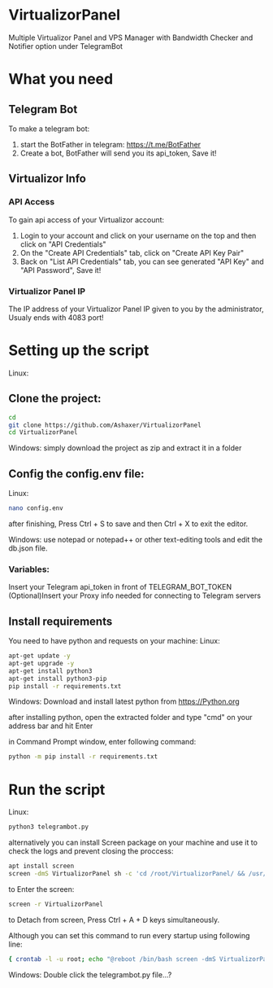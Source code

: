 # VirtualizorPanel
Multiple Virtualizor Panel and VPS Manager with Bandwidth Checker and Notifier option under TelegramBot

# What you need

## Telegram Bot
To make a telegram bot:
1. start the BotFather in telegram: https://t.me/BotFather
2. Create a bot, BotFather will send you its api_token, Save it!

## Virtualizor Info
### API Access
To gain api access of your Virtualizor account:
1. Login to your account and click on your username on the top and then click on "API Credentials"
2. On the "Create API Credentials" tab, click on "Create API Key Pair"
3. Back on "List API Credentials" tab, you can see generated "API Key" and "API Password", Save it!

### Virtualizor Panel IP
The IP address of your Virtualizor Panel IP given to you by the administrator, Usualy ends with 4083 port!

# Setting up the script
Linux:
## Clone the project:
```bash
cd
git clone https://github.com/Ashaxer/VirtualizorPanel
cd VirtualizorPanel
```
Windows: simply download the project as zip and extract it in a folder

## Config the config.env file:
Linux:
```bash
nano config.env
```
after finishing, Press Ctrl + S to save and then Ctrl + X to exit the editor.


Windows: use notepad or notepad++ or other text-editing tools and edit the db.json file.

### Variables:
Insert your Telegram api_token in front of TELEGRAM_BOT_TOKEN
(Optional)Insert your Proxy info needed for connecting to Telegram servers

## Install requirements
You need to have python and requests on your machine:
Linux:
```bash
apt-get update -y
apt-get upgrade -y
apt-get install python3
apt-get install python3-pip
pip install -r requirements.txt
```

Windows:
Download and install latest python from https://Python.org

after installing python, open the extracted folder and type "cmd" on your address bar and hit Enter

in Command Prompt window, enter following command:
```cmd
python -m pip install -r requirements.txt
```

# Run the script
Linux:
```bash
python3 telegrambot.py
```
alternatively you can install Screen package on your machine and use it to check the logs and prevent closing the proccess:
```bash
apt install screen
screen -dmS VirtualizorPanel sh -c 'cd /root/VirtualizorPanel/ && /usr/bin/python3 telegrambot.py'
```
to Enter the screen:
```bash
screen -r VirtualizorPanel
```
to Detach from screen, Press Ctrl + A + D keys simultaneously.

Although you can set this command to run every startup using following line:
```bash
{ crontab -l -u root; echo "@reboot /bin/bash screen -dmS VirtualizorPanel sh -c 'cd /root/VirtualizorPanel/ && /usr/bin/python3 telegrambot.py' >/dev/null 2>&1"; } | crontab -u root -
```

Windows:
Double click the telegrambot.py file...?
